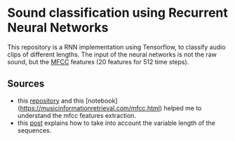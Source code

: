 # Sound classification using Recurrent Neural Networks
This repository is a RNN implementation using Tensorflow, to classify audio clips of different lengths.
The input of the neural networks is not the raw sound, but the [MFCC](https://en.wikipedia.org/wiki/Mel-frequency_cepstrum) features (20 features for 512 time steps).

## Sources
* this [repository](https://github.com/aqibsaeed/Urban-Sound-Classification/blob/master/Urban%20Sound%20Classification%20using%20RNN.ipynb) and this [notebook] (https://musicinformationretrieval.com/mfcc.html) helped me to understand the mfcc features extraction.
* this [post](https://danijar.com/variable-sequence-lengths-in-tensorflow/) explains how to take into account the variable length of the sequences.
